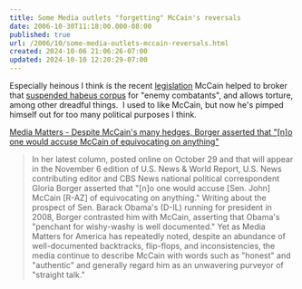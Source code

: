 ```yaml
---
title: Some Media outlets "forgetting" McCain's reversals
date: 2006-10-30T11:18:00.000-08:00
published: true
url: /2006/10/some-media-outlets-mccain-reversals.html
created: 2024-10-06 21:06:26-07:00
updated: 2024-10-10 12:20:29-07:00
---
```


Especially heinous I think is the recent [legislation](http://www.democracynow.org/article.pl?sid=05/11/17/1515231) McCain helped to broker that [suspended habeus corpus](http://www.dailykos.com/story/2006/9/18/154635/318) for "enemy combatants", and allows torture, among other dreadful things.  I used to like McCain, but now he's pimped himself out for too many political purposes I think.   
  
[Media Matters - Despite McCain's many hedges, Borger asserted that "\[n\]o one would accuse McCain of equivocating on anything"](http://mediamatters.org/items/200610310003)  

> In her latest column, posted online on October 29 and that will appear in the November 6 edition of U.S. News & World Report, U.S. News contributing editor and CBS News national political correspondent Gloria Borger asserted that "\[n\]o one would accuse \[Sen. John\] McCain \[R-AZ\] of equivocating on anything." Writing about the prospect of Sen. Barack Obama's (D-IL) running for president in 2008, Borger contrasted him with McCain, asserting that Obama's "penchant for wishy-washy is well documented." Yet as Media Matters for America has repeatedly noted, despite an abundance of well-documented backtracks, flip-flops, and inconsistencies, the media continue to describe McCain with words such as "honest" and "authentic" and generally regard him as an unwavering purveyor of "straight talk."